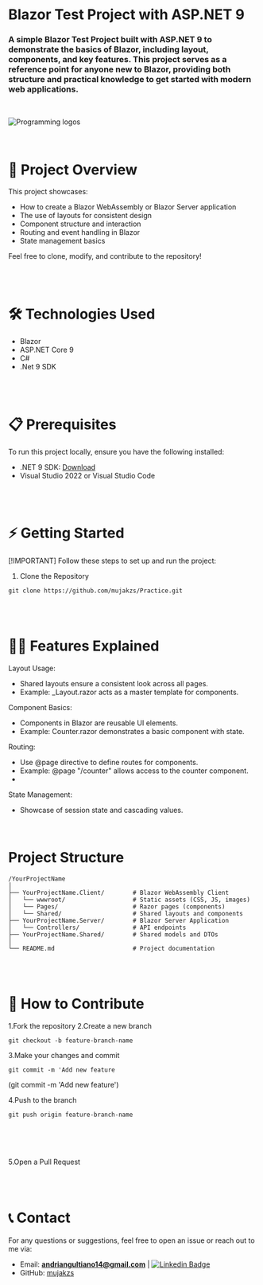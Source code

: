 # **Blazor Test Project with ASP.NET 9**

### A simple Blazor Test Project built with ASP.NET 9 to demonstrate the basics of Blazor, including layout, components, and key features. This project serves as a reference point for anyone new to Blazor, providing both structure and practical knowledge to get started with modern web applications.

<br/>

![Programming logos](https://miro.medium.com/v2/resize:fit:755/0*tg5JhQ4Fuya39XGp.png)

<br/>


# 🚀 Project Overview

This project showcases:

- How to create a Blazor WebAssembly or Blazor Server application
- The use of layouts for consistent design
- Component structure and interaction
- Routing and event handling in Blazor
- State management basics

Feel free to clone, modify, and contribute to the repository!

<br/>
<br/>


# 🛠️ Technologies Used
- Blazor
- ASP.NET Core 9
- C#
- .Net 9 SDK


<br/>
<br/>

# 📋 Prerequisites
To run this project locally, ensure you have the following installed:

- .NET 9 SDK: <a href="https://dotnet.microsoft.com/en-us/download">Download</a>
- Visual Studio 2022 or Visual Studio Code

<br/>
<br/>

# ⚡ Getting Started
[!IMPORTANT]
Follow these steps to set up and run the project:
1. Clone the Repository
```
git clone https://github.com/mujakzs/Practice.git 
```

<br/>
<br/>

# 🧑‍🏫 Features Explained
Layout Usage:

- Shared layouts ensure a consistent look across all pages.
- Example: _Layout.razor acts as a master template for components.

Component Basics:

- Components in Blazor are reusable UI elements.
- Example: Counter.razor demonstrates a basic component with state.

Routing:

- Use @page directive to define routes for components.
- Example: @page "/counter" allows access to the counter component.
- 
State Management:

- Showcase of session state and cascading values.

  <br/>
  

# Project Structure
```
/YourProjectName
│
├── YourProjectName.Client/        # Blazor WebAssembly Client
│   └── wwwroot/                   # Static assets (CSS, JS, images)
│   └── Pages/                     # Razor pages (components)
│   └── Shared/                    # Shared layouts and components
├── YourProjectName.Server/        # Blazor Server Application
│   └── Controllers/               # API endpoints
├── YourProjectName.Shared/        # Shared models and DTOs
│
└── README.md                      # Project documentation

```

<br/>
<br/>

# 🎯 How to Contribute
1.Fork the repository
2.Create a new branch 
```
git checkout -b feature-branch-name
```
3.Make your changes and commit
```
git commit -m 'Add new feature
```
(git commit -m 'Add new feature')

4.Push to the branch 
```
git push origin feature-branch-name
```

<br/>
<br/>
<br/>

5.Open a Pull Request 


<br/>
<br/>

# 📞 Contact

For any questions or suggestions, feel free to open an issue or reach out to me via:

- Email: **andriangultiano14@gmail.com** | [![Linkedin Badge](https://img.shields.io/badge/-Gmail-orange?style=flat&logo=Gmail&logoColor=white)](https://mail.google.com/mail/u/0/#inbox?compose=new)
- GitHub: <a href="https://github.com/mujakzs">mujakzs</a>


   
  


